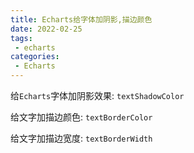 ```yaml
---
title: Echarts给字体加阴影,描边颜色
date: 2022-02-25
tags:
 - echarts
categories:
 - Echarts
---
```

给`Echarts`字体加阴影效果: `textShadowColor`

给文字加描边颜色: `textBorderColor`

给文字加描边宽度: `textBorderWidth`